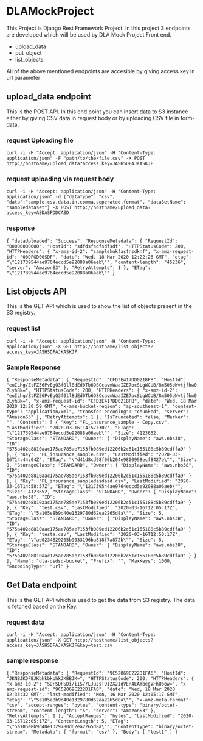 # DLAMockProject
This Project is Django Rest Framework Project. In this project 3 endpoints are developed which will be used by DLA Mock Project Front end. 
- upload_data
- put_object
- list_objects

All of the above mentioned endpoints are accesible by giving access key in url parameter  

## upload_data endpoint
This is the POST API. In this end point you can insert data to S3 instance either by giving CSV data in request body or by uploading CSV file in form-data. 

### request Uploading file
`curl -i -H "Accept: application/json" -H "Content-Type: application/json" -F "path/to/the/file.csv" -X POST http://hostname/upload_data?access_key=JASHSDFAJKASKJF` 

### request uploading via request body
`curl -i -H "Accept: application/json" -H "Content-Type: application/json" -d {"dataType": "csv", "data":"sample,csv,data,in,comma,seperated,format", "dataSetName": "sampledataset"} -X POST http://hostname/upload_data?access_key=ASDASFDDCASD`
### response 
`{
    "dataUploaded": "Success",
    "ResponseMetadata": {
        "RequestId": "00000000000",
        "HostId": "sdfdsfsdfsdfsdf",
        "HTTPStatusCode": 200,
        "HTTPHeaders": {
            "x-amz-id-2": "sampleknkfasfnsdknf",
            "x-amz-request-id": "00DFGD00SDF",
            "date": "Wed, 18 Mar 2020 12:22:26 GMT",
            "etag": "\"121739544ae9764eccd5e92088a06aeb\"",
            "content-length": "45236",
            "server": "AmazonS3"
        },
        "RetryAttempts": 1
    },
    "ETag": "\"121739544ae9764eccd5e92088a06aeb\""
}`


## List objects API
This is the GET API which is used to show the list of objects present in the S3 registry.

### request list 
`curl -i -H "Accept: application/json" -H "Content-Type: application/json" -X GET http://hostname/list_objects?access_key=JASHSDFAJKASKJF`

### Sample Response 
`{
    "ResponseMetadata": {
        "RequestId": "CFD3E417DD0218FB",
        "HostId": "euILhg/ZtFZ56PvEgQ3f0ll8dEd0Tb6OSCcavmWaaIZE7ocSLgWCUB/8m505oWvtjfhw0ZLyhBk=",
        "HTTPStatusCode": 200,
        "HTTPHeaders": {
            "x-amz-id-2": "euILhg/ZtFZ56PvEgQ3f0ll8dEd0Tb6OSCcavmWaaIZE7ocSLgWCUB/8m505oWvtjfhw0ZLyhBk=",
            "x-amz-request-id": "CFD3E417DD0218FB",
            "date": "Wed, 18 Mar 2020 12:20:59 GMT",
            "x-amz-bucket-region": "ap-southeast-1",
            "content-type": "application/xml",
            "transfer-encoding": "chunked",
            "server": "AmazonS3"
        },
        "RetryAttempts": 1
    },
    "IsTruncated": false,
    "Marker": "",
    "Contents": [
        {
            "Key": "FL_insurance_sample - Copy.csv",
            "LastModified": "2020-03-16T14:57:30Z",
            "ETag": "\"121739544ae9764eccd5e92088a06aeb\"",
            "Size": 4123652,
            "StorageClass": "STANDARD",
            "Owner": {
                "DisplayName": "aws.nbs38",
                "ID": "575a402e8810aac175ae785ae7153fb089ed12206b2c51c155188c5b89cdffa9"
            }
        },
        {
            "Key": "FL_insurance_sample.csv",
            "LastModified": "2020-03-16T14:44:04Z",
            "ETag": "\"d41d8cd98f00b204e9800998ecf8427e\"",
            "Size": 0,
            "StorageClass": "STANDARD",
            "Owner": {
                "DisplayName": "aws.nbs38",
                "ID": "575a402e8810aac175ae785ae7153fb089ed12206b2c51c155188c5b89cdffa9"
            }
        },
        {
            "Key": "FL_insurance_sampledasdasd.csv",
            "LastModified": "2020-03-16T14:58:57Z",
            "ETag": "\"121739544ae9764eccd5e92088a06aeb\"",
            "Size": 4123652,
            "StorageClass": "STANDARD",
            "Owner": {
                "DisplayName": "aws.nbs38",
                "ID": "575a402e8810aac175ae785ae7153fb089ed12206b2c51c155188c5b89cdffa9"
            }
        },
        {
            "Key": "test.csv",
            "LastModified": "2020-03-16T12:05:17Z",
            "ETag": "\"5a105e8b9d40e1329780d62ea2265d8a\"",
            "Size": 5,
            "StorageClass": "STANDARD",
            "Owner": {
                "DisplayName": "aws.nbs38",
                "ID": "575a402e8810aac175ae785ae7153fb089ed12206b2c51c155188c5b89cdffa9"
            }
        },
        {
            "Key": "testa.csv",
            "LastModified": "2020-03-16T12:50:17Z",
            "ETag": "\"ad0234829205b9033196ba818f7a872b\"",
            "Size": 5,
            "StorageClass": "STANDARD",
            "Owner": {
                "DisplayName": "aws.nbs38",
                "ID": "575a402e8810aac175ae785ae7153fb089ed12206b2c51c155188c5b89cdffa9"
            }
        }
    ],
    "Name": "dla-dsdsd-bucket",
    "Prefix": "",
    "MaxKeys": 1000,
    "EncodingType": "url"
}`

## Get Data endpoint
This is the GET API which is used to get the data from S3 registry. The data is fetched based on the Key. 

### request data 
`curl -i -H "Accept: application/json" -H "Content-Type: application/json" -X GET http://hostname/list_objects?access_key=JASHSDFAJKASKJF&key=test.csv`

### sample response 
`{
    "ResponseMetadata": {
        "RequestId": "9C52069C222D1FA6",
        "HostId": "JKNBJKDFBJKbhkbkbhkJKBBJK=",
        "HTTPStatusCode": 200,
        "HTTPHeaders": {
            "x-amz-id-2": "SDFSDFSDi/iIS7rLJuJsT9I2X2IqVER4EAmbegVFhQbow=",
            "x-amz-request-id": "9C52069C222D1FA6",
            "date": "Wed, 18 Mar 2020 12:33:32 GMT",
            "last-modified": "Mon, 16 Mar 2020 12:05:17 GMT",
            "etag": "\"5a105e8b9d40e1329780d62ea2265d8a\"",
            "x-amz-meta-format": "csv",
            "accept-ranges": "bytes",
            "content-type": "binary/octet-stream",
            "content-length": "5",
            "server": "AmazonS3"
        },
        "RetryAttempts": 1
    },
    "AcceptRanges": "bytes",
    "LastModified": "2020-03-16T12:05:17Z",
    "ContentLength": 5,
    "ETag": "\"5a105e8b9d40e1329780d62ea2265d8a\"",
    "ContentType": "binary/octet-stream",
    "Metadata": {
        "format": "csv"
    },
    "Body": [
        "test1"
    ]
}`
